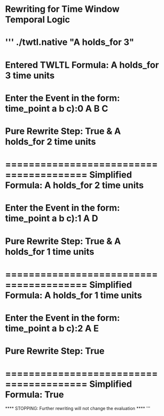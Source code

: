 # Rewriting for Time Window Temporal Logic

'''
./twtl.native "A holds_for 3"
======================================== 
Entered TWLTL Formula: A holds_for 3 time units
======================================== 
Enter the Event in the form: time_point a b c):0 A B C 
======================================== 
Pure Rewrite Step: True & A holds_for 2 time units
======================================== 
======================================== 
Simplified Formula: A holds_for 2 time units
======================================== 
Enter the Event in the form: time_point a b c):1 A D
======================================== 
Pure Rewrite Step: True & A holds_for 1 time units
======================================== 
 ======================================== 
Simplified Formula: A holds_for 1 time units
======================================== 
Enter the Event in the form: time_point a b c):2 A E
======================================== 
Pure Rewrite Step: True
======================================== 
======================================== 
Simplified Formula: True
======================================== 
**** STOPPING: Further rewriting will not change the evaluation **** 
'''
